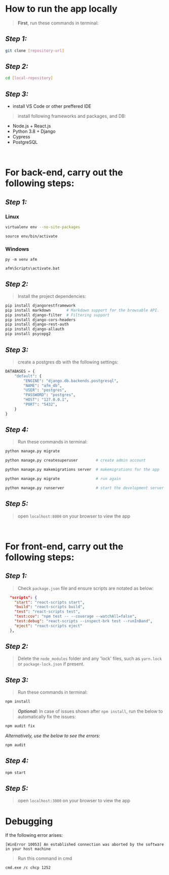 # **How to run the app locally**

>**First**, run these commands in terminal:
## _Step 1:_

```sh
git clone [repository-url]
```

## _Step 2:_

```sh
cd [local-repository]
```

## _Step 3:_
- install VS Code or other preffered IDE

>install following frameworks and packages, and DB:
- Node.js + React.js
- Python 3.8 + Django
- Cypress
- PostgreSQL

<br />

# **For back-end, carry out the following steps:**

## _Step 1:_
### Linux
```sh
virtualenv env --no-site-packages
```
```
source env/bin/activate
```
### Windows 
```console
py -m venv afm
```
```console
afm\Scripts\activate.bat
```

## _Step 2:_
>Install the project dependencies:

```sh
pip install djangorestframework
pip install markdown       # Markdown support for the browsable API.
pip install django-filter  # Filtering support
pip install django-cors-headers
pip install django-rest-auth
pip install django-allauth
pip install psycopg2
```

## _Step 3:_
>create a postgres db with the following settings:

```python
DATABASES = {
    "default": {
        "ENGINE": "django.db.backends.postgresql",
        "NAME": "afm_db",
        "USER": "postgres",
        "PASSWORD": "postgres",
        "HOST": "127.0.0.1",
        "PORT": "5432",
    }
}
```

## _Step 4:_
>Run these commands in terminal:

```sh
python manage.py migrate

python manage.py createsuperuser        # create admin account

python manage.py makemigrations server  # makemigrations for the app

python manage.py migrate                # run again

python manage.py runserver              # start the development server
```

## _Step 5:_
>open `localhost:8000` on your browser to view the app

<br />

# **For front-end, carry out the following steps:**

## _Step 1:_
>Check `package.json` file and ensure scripts are notated as below:

```json
  "scripts": {
    "start": "react-scripts start",
    "build": "react-scripts build",
    "test": "react-scripts test",
    "test:cov": "npm test -- --coverage --watchAll=false",
    "test:debug": "react-scripts --inspect-brk test --runInBand",
    "eject": "react-scripts eject"
  },
```

## _Step 2:_
>Delete the `node_modules` folder and any 'lock' files, such as 
`yarn.lock` or `package-lock.json` if present.

## _Step 3:_
>Run these commands in terminal:
```sh
npm install
```

>**_Optional:_**
In case of issues shown after `npm install`, run the below to automatically fix the issues:

```sh
npm audit fix
```

_Alternatively, use the below to see the errors:_

```sh
npm audit
```

## _Step 4:_

```sh
npm start
```

## _Step 5:_
>open `localhost:3000` on your browser to view the app

# Debugging
If the following error arises: 

`[WinError 10053] An established connection was aborted by the software in your host machine`
> Run this command in cmd
```console
cmd.exe /c chcp 1252
```
